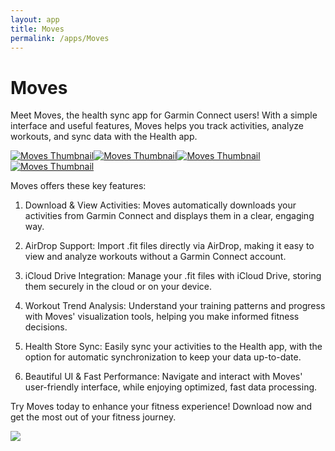 ```yaml
---
layout: app
title: Moves
permalink: /apps/Moves
---
```


# Moves

Meet Moves, the health sync app for Garmin Connect users! With a simple interface and useful features, Moves helps you track activities, analyze workouts, and sync data with the Health app.

<div class="image-row" markdown="1" >

[![Moves Thumbnail](/assets/apps/Moves1.png)](/assets/apps/Moves1.png)[![Moves Thumbnail](/assets/apps/Moves2.png)](/assets/apps/Moves2.png)[![Moves Thumbnail](/assets/apps/Moves3.png)](/assets/apps/Moves3.png)[![Moves Thumbnail](/assets/apps/Moves4.png)](/assets/apps/Moves4.png)

</div>

Moves offers these key features:

1. Download & View Activities: Moves automatically downloads your activities from Garmin Connect and displays them in a clear, engaging way.

2. AirDrop Support: Import .fit files directly via AirDrop, making it easy to view and analyze workouts without a Garmin Connect account.

3. iCloud Drive Integration: Manage your .fit files with iCloud Drive, storing them securely in the cloud or on your device.

4. Workout Trend Analysis: Understand your training patterns and progress with Moves' visualization tools, helping you make informed fitness decisions.

5. Health Store Sync: Easily sync your activities to the Health app, with the option for automatic synchronization to keep your data up-to-date.

6. Beautiful UI & Fast Performance: Navigate and interact with Moves' user-friendly interface, while enjoying optimized, fast data processing.

Try Moves today to enhance your fitness experience! Download now and get the most out of your fitness journey.

[![](/assets/apps/AppStore.svg)](http://appstore.com/id6448230118)
